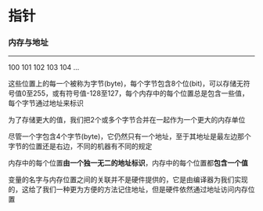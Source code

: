 # 指针



### 内存与地址

------

100	101	102	103	104	… 

这些位置上的每一个被称为字节(byte)，每个字节包含8个位(bit)，可以存储无符号值0至255，或有符号值-128至127，每个内存中的每个位置总是包含一些值，每个字节通过地址来标识

为了存储更大的值，我们把2个或多个字节合并在一起作为一个更大的内存单位

尽管一个字包含4个字节(byte)，它仍然只有一个地址，至于其地址是最左边那个字节的位置还是右边，不同的机器有不同的规定

内存中的每个位置**由一个独一无二的地址标识**，内存中的每个位置都**包含一个值**

变量的名字与内存位置之间的关联并不是硬件提供的，它是由编译器为我们实现的，这给了我们一种更为方便的方法记住地址，但是硬件依然通过地址访问内存位置